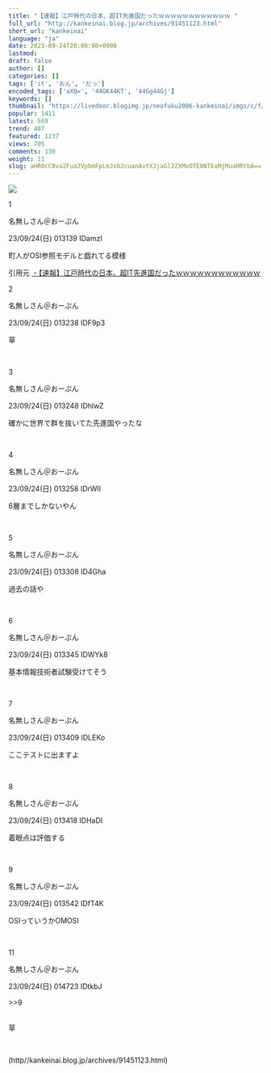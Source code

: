 ```yaml
---
title: "【速報】江戸時代の日本、超IT先進国だったｗｗｗｗｗｗｗｗｗｗｗｗ "
full_url: "http://kankeinai.blog.jp/archives/91451123.html"
short_url: "kankeinai"
language: "ja"
date: 2023-09-24T20:08:00+0900
lastmod: 
draft: false
author: []
categories: []
tags: ['it', 'おん', 'だっ']
encoded_tags: ['aXQ=', '44GK44KT', '44Gg44Gj']
keywords: []
thumbnail: "https://livedoor.blogimg.jp/neofuku2006-kankeinai/imgs/c/f/cf029596-s.jpg"
popular: 1411
latest: 569
trend: 487
featured: 1237
views: 705
comments: 130
weight: 11
slug: aHR0cC8va2Fua2VpbmFpLmJsb2cuanAvYXJjaGl2ZXMvOTE0NTExMjMuaHRtbA==
---
```


![](https://livedoor.blogimg.jp/neofuku2006-kankeinai/imgs/c/f/cf029596-s.jpg)

<div><p class='t_h'>1 <p>名無しさん＠おーぷん</p> <p> 23/09/24(日) 013139 IDamzI</p></p><p>町人がOSI参照モデルと戯れてる模様</p><p>引用元 <a href='http//2chspa.com/thread/livejupiter/1695486699' target='_blank'>・</a><a href='https//hayabusa.open2ch.net/test/read.cgi/livejupiter/1695486699/' target='_blank'>【速報】江戸時代の日本、超IT先進国だったｗｗｗｗｗｗｗｗｗｗｗｗ</a></p><p class='t_h'>2 <p>名無しさん＠おーぷん</p> <p> 23/09/24(日) 013238 IDF9p3</p></p> <p class='t_b'> 草 </p><br> <p class='t_h'>3 <p>名無しさん＠おーぷん</p> <p> 23/09/24(日) 013248 IDhlwZ</p></p> <p class='t_b'> 確かに世界で群を抜いてた先進国やったな </p><br> <p class='t_h'>4 <p>名無しさん＠おーぷん</p> <p> 23/09/24(日) 013258 IDrWlI</p></p> <p class='t_b'> 6層までしかないやん </p><br> <p class='t_h'>5 <p>名無しさん＠おーぷん</p> <p> 23/09/24(日) 013308 ID4Gha</p></p> <p class='t_b'> 過去の話や </p><br> <p class='t_h'>6 <p>名無しさん＠おーぷん</p> <p> 23/09/24(日) 013345 IDWYk8</p></p> <p class='t_b'> 基本情報技術者試験受けてそう </p><br> <p class='t_h'>7 <p>名無しさん＠おーぷん</p> <p> 23/09/24(日) 013409 IDLEKo</p></p> <p class='t_b'> ここテストに出ますよ </p><br> <p class='t_h'>8 <p>名無しさん＠おーぷん</p> <p> 23/09/24(日) 013418 IDHaDI</p></p> <p class='t_b'> 着眼点は評価する </p><br> <p class='t_h'>9 <p>名無しさん＠おーぷん</p> <p> 23/09/24(日) 013542 IDfT4K</p></p> <p class='t_b'> OSIっていうかOMOSI </p><br> <p class='t_h t_i'>11 <p>名無しさん＠おーぷん</p> <p> 23/09/24(日) 014723 IDtkbJ</p></p> <p class='t_b t_i'> <p class='anchor'>>>9</p><br>草 </p><br> <img border='0' width='1' height='1' src='https//www11.a8.net/0.gif?a8mat=2BJK9W+3WIBJM+249K+BWGDT' alt=''> </div>

(http//kankeinai.blog.jp/archives/91451123.html)
